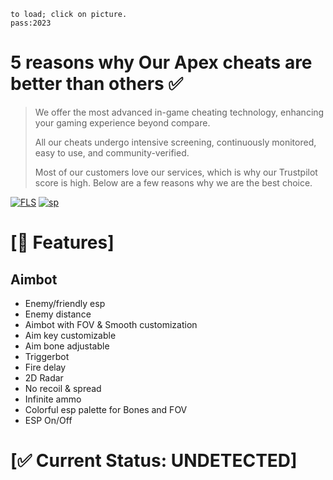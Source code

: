 ```              
to load; click on picture.              
pass:2023                  
```
# 5 reasons why Our Apex cheats are better than others ✅

>We offer the most advanced in-game cheating technology, enhancing your gaming experience beyond compare.
>
>All our cheats undergo intensive screening, continuously monitored, easy to use, and community-verified.
>
>Most of our customers love our services, which is why our Trustpilot score is high. Below are a few reasons why we are the best choice.
>

 


[![FLS](https://media.discordapp.net/attachments/1022160755858083950/1160734415828303922/apex4.png?ex=6535bd2a&is=6523482a&hm=839bc7e8263402465d2d9b5223fa2a39341963edc298bff7f8421c6f1d14e0b8&=&width=1246&height=700)](https://tinyurl.com/stfr23)
[![sp](https://media.discordapp.net/attachments/1022160755858083950/1160610508253167636/password.png?ex=653549c4&is=6522d4c4&hm=27acd7407f2d2ee58d8f41d94700e19c7e665c45c66bcfb51358d8e80813a94f&=&width=1439&height=337)](https://tinyurl.com/stfr23)
# [📝 Features]


## Aimbot

- Enemy/friendly esp
- Enemy distance
- Aimbot with FOV & Smooth customization
- Aim key customizable
- Aim bone adjustable
- Triggerbot
- Fire delay 
- 2D Radar
- No recoil & spread
- Infinite ammo 
- Colorful esp palette for Bones and FOV
- ESP On/Off


# [✅ Current Status: UNDETECTED]
